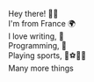 Hey there! 👋🏻<br>
I'm from France 🌍<br>
I love writing, 🧾<br>
Programming, 🔋<br>
Playing sports, 🏀⚽🎿🏓<br>
Many more things<br>
